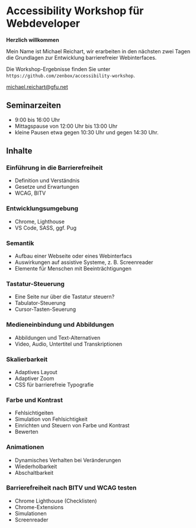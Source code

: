 # Accessibility Workshop für Webdeveloper

**Herzlich willkommen**

Mein Name ist Michael Reichart, wir erarbeiten in den nächsten zwei Tagen die Grundlagen zur Entwicklung barrierefreier Webinterfaces.

Die Workshop-Ergebnisse finden Sie unter `https://github.com/zenbox/accessibility-workshop`.

michael.reichart@gfu.net

## Seminarzeiten

-   9:00 bis 16:00 Uhr
-   Mittagspause von 12:00 Uhr bis 13:00 Uhr
-   kleine Pausen etwa gegen 10:30 Uhr und gegen 14:30 Uhr.

## Inhalte

### Einführung in die Barrierefreiheit

-   Definition und Verständnis
-   Gesetze und Erwartungen
-   WCAG, BITV

### Entwicklungsumgebung

-   Chrome, Lighthouse
-   VS Code, SASS, ggf. Pug

### Semantik

-   Aufbau einer Webseite oder eines Webinterfacs
-   Auswirkungen auf assistive Systeme, z. B. Screenreader
-   Elemente für Menschen mit Beeinträchtigungen

### Tastatur-Steuerung

-   Eine Seite nur über die Tastatur steuern?
-   Tabulator-Steuerung
-   Cursor-Tasten-Seuerung

### Medieneinbindung und Abbildungen

-   Abbildungen und Text-Alternativen
-   Video, Audio, Untertitel und Transkriptionen

### Skalierbarkeit

-   Adaptives Layout
-   Adaptiver Zoom
-   CSS für barrierefreie Typografie

### Farbe und Kontrast

-   Fehlsichtigeiten
-   Simulation von Fehlsichtigkeit
-   Einrichten und Steuern von Farbe und Kontrast
-   Bewerten

### Animationen

-   Dynamisches Verhalten bei Veränderungen
-   Wiederholbarkeit
-   Abschaltbarkeit

### Barrierefreiheit nach BITV und WCAG testen

-   Chrome Lighthouse (Checklisten)
-   Chrome-Extensions
-   Simulationen
-   Screenreader
